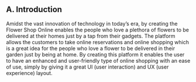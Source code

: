## A. Introduction

Amidst the vast innovation of technology in today’s era, by creating the Flower Shop Online enables the people who love a plethora of flowers to be delivered at their homes just by a tap from their gadgets. The platform allows the customers to take online reservations and online shopping which is a great idea for the people who love a flower to be delivered in their garden just by being at home. By creating this platform it enables the user to have an enhanced and user-friendly type of online shopping with an ease of use, simply by giving it a great UI (user interaction) and UX (user experience) layout.

